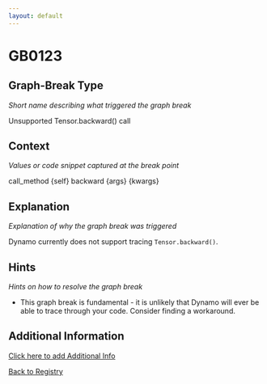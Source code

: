```yaml
---
layout: default
---
```

# GB0123

## Graph-Break Type
*Short name describing what triggered the graph break*

Unsupported Tensor.backward() call

## Context
*Values or code snippet captured at the break point*

call_method {self} backward {args} {kwargs}

## Explanation
*Explanation of why the graph break was triggered*

Dynamo currently does not support tracing `Tensor.backward()`.

## Hints
*Hints on how to resolve the graph break*

- This graph break is fundamental - it is unlikely that Dynamo will ever be able to trace through your code. Consider finding a workaround.


## Additional Information

<!-- ADDITIONAL INFORMATION START - Add custom information below this line -->

<!-- ADDITIONAL INFORMATION END -->


[Click here to add Additional Info](https://github.com/meta-pytorch/compile-graph-break-site/edit/main/docs/gb/gb0123.md)

[Back to Registry](../index.html)
